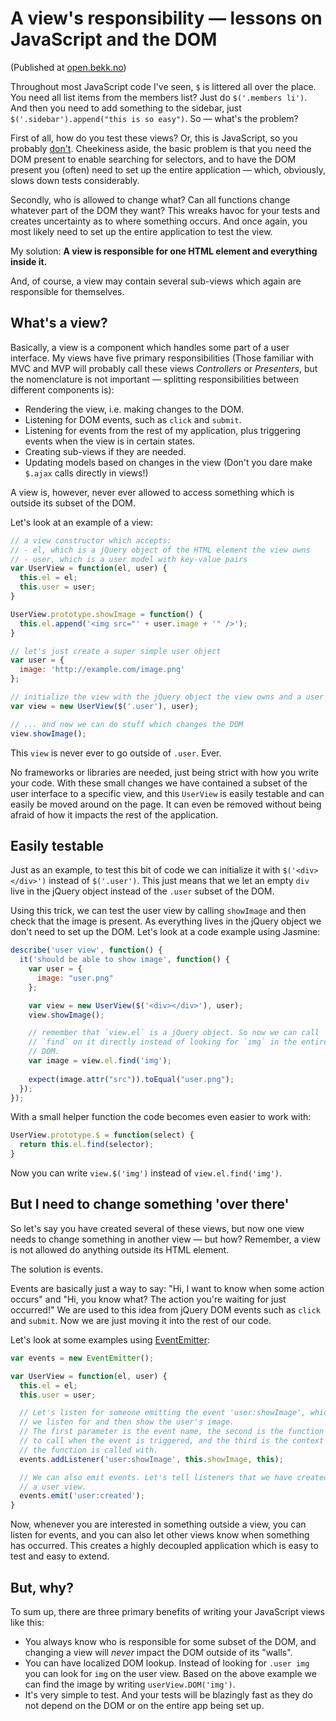 A view's responsibility — lessons on JavaScript and the DOM
===========================================================

(Published at [open.bekk.no](http://open.bekk.no/a-views-responsibility/))

Throughout most JavaScript code I've seen, `$` is littered all over the
place. You need all list items from the members list? Just do
`$('.members li')`. And then you need to add something to the sidebar,
just `$('.sidebar').append("this is so easy")`. So — what's the problem?

First of all, how do you test these views? Or, this is JavaScript, so
you probably
[don't](https://twitter.com/#!/jasminebdd/status/182322290464276480).
Cheekiness aside, the basic problem is that you need the DOM present to
enable searching for selectors, and to have the DOM present you (often)
need to set up the entire application — which, obviously, slows down
tests considerably.

Secondly, who is allowed to change what? Can all functions change
whatever part of the DOM they want? This wreaks havoc for your tests and
creates uncertainty as to where something occurs. And once again, you
most likely need to set up the entire application to test the view.

My solution: **A view is responsible for one HTML element and everything
inside it.**

And, of course, a view may contain several sub-views which again are
responsible for themselves.

What's a view?
--------------

Basically, a view is a component which handles some part of a user
interface. My views have five primary responsibilities (Those familiar
with MVC and MVP will probably call these views *Controllers* or
*Presenters*, but the nomenclature is not important — splitting
responsibilities between different components is):

* Rendering the view, i.e. making changes to the DOM.
* Listening for DOM events, such as `click` and `submit`.
* Listening for events from the rest of my application, plus triggering
  events when the view is in certain states.
* Creating sub-views if they are needed.
* Updating models based on changes in the view (Don't you dare make
  `$.ajax` calls directly in views!)

A view is, however, never ever allowed to access something which is
outside its subset of the DOM.

Let's look at an example of a view:

```javascript
// a view constructor which accepts:
// - el, which is a jQuery object of the HTML element the view owns
// - user, which is a user model with key-value pairs
var UserView = function(el, user) {
  this.el = el;
  this.user = user;
}

UserView.prototype.showImage = function() {
  this.el.append('<img src="' + user.image + '" />');
}

// let's just create a super simple user object
var user = {
  image: 'http://example.com/image.png'
};

// initialize the view with the jQuery object the view owns and a user
var view = new UserView($('.user'), user);

// ... and now we can do stuff which changes the DOM
view.showImage();
```

This `view` is never ever to go outside of `.user`. Ever.

No frameworks or libraries are needed, just being strict with how you
write your code. With these small changes we have contained a subset of
the user interface to a specific view, and this `UserView` is easily
testable and can easily be moved around on the page. It can even be
removed without being afraid of how it impacts the rest of the
application.

Easily testable
---------------

Just as an example, to test this bit of code we can initialize it with
`$('<div></div>')` instead of `$('.user')`. This just means that we let
an empty `div` live in the jQuery object instead of the `.user` subset
of the DOM.

Using this trick, we can test the user view by calling `showImage` and
then check that the image is present. As everything lives in the jQuery
object we don't need to set up the DOM. Let's look at a code example
using Jasmine:

```javascript
describe('user view', function() {
  it('should be able to show image', function() {
    var user = {
      image: "user.png"
    };

    var view = new UserView($('<div></div>'), user);
    view.showImage();

    // remember that `view.el` is a jQuery object. So now we can call
    // `find` on it directly instead of looking for `img` in the entire
    // DOM.
    var image = view.el.find('img');
    
    expect(image.attr("src")).toEqual("user.png");
  });
});
```

With a small helper function the code becomes even easier to work with:

```javascript
UserView.prototype.$ = function(select) {
  return this.el.find(selector);
}
```

Now you can write `view.$('img')` instead of `view.el.find('img')`.

But I need to change something 'over there'
-------------------------------------------

So let's say you have created several of these views, but now one view
needs to change something in another view — but how? Remember, a view is
not allowed do anything outside its HTML element.

The solution is events.

Events are basically just a way to say: "Hi, I want to know when some
action occurs" and "Hi, you know what? The action you're waiting for
just occurred!" We are used to this idea from jQuery DOM events such as
`click` and `submit`. Now we are just moving it into the rest of our
code.

Let's look at some examples using
[EventEmitter](https://github.com/Wolfy87/EventEmitter):

```javascript
var events = new EventEmitter();

var UserView = function(el, user) {
  this.el = el;
  this.user = user;

  // Let's listen for someone emitting the event 'user:showImage', which
  // we listen for and then show the user's image.
  // The first parameter is the event name, the second is the function
  // to call when the event is triggered, and the third is the context
  // the function is called with.
  events.addListener('user:showImage', this.showImage, this);

  // We can also emit events. Let's tell listeners that we have created
  // a user view.
  events.emit('user:created');
}
```

Now, whenever you are interested in something outside a view, you can
listen for events, and you can also let other views know when something
has occurred. This creates a highly decoupled application which is easy
to test and easy to extend.

But, why?
---------

To sum up, there are three primary benefits of writing your JavaScript
views like this:

* You always know who is responsible for some subset of the DOM, and
  changing a view will *never* impact the DOM outside of its "walls".
* You can have localized DOM lookup. Instead of looking for `.user img`
  you can look for `img` on the user view. Based on the above example
  we can find the image by writing `userView.DOM('img')`.
* It's very simple to test. And your tests will be blazingly fast as
  they do not depend on the DOM or on the entire app being set up.
